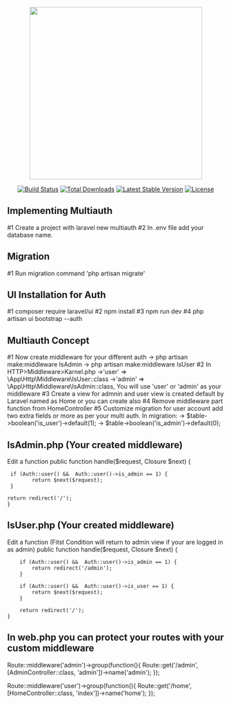 <p align="center"><a href="https://laravel.com" target="_blank"><img src="https://raw.githubusercontent.com/laravel/art/master/logo-lockup/5%20SVG/2%20CMYK/1%20Full%20Color/laravel-logolockup-cmyk-red.svg" width="400"></a></p>

<p align="center">
<a href="https://travis-ci.org/laravel/framework"><img src="https://travis-ci.org/laravel/framework.svg" alt="Build Status"></a>
<a href="https://packagist.org/packages/laravel/framework"><img src="https://img.shields.io/packagist/dt/laravel/framework" alt="Total Downloads"></a>
<a href="https://packagist.org/packages/laravel/framework"><img src="https://img.shields.io/packagist/v/laravel/framework" alt="Latest Stable Version"></a>
<a href="https://packagist.org/packages/laravel/framework"><img src="https://img.shields.io/packagist/l/laravel/framework" alt="License"></a>
</p>

## Implementing Multiauth
#1 Create a project with laravel new multiauth
#2 In .env file add your database name.


## Migration
#1 Run migration command 'php artisan migrate'

## UI Installation for Auth
#1 composer require laravel/ui
#2 npm install
#3 npm run dev
#4 php artisan ui bootstrap --auth


## Multiauth Concept

#1 Now create middleware for your different auth
-> php artisan make:middleware IsAdmin
-> php artisan make:middleware IsUser
#2 In HTTP>Middleware>Karnel.php
->'user' => \App\Http\Middleware\IsUser::class
->'admin' => \App\Http\Middleware\IsAdmin::class,
You will use 'user' or 'admin' as your middleware
#3 Create a view for admnin and user view is created default by Laravel named as Home or you can create also
#4 Remove middleware part function from HomeController
#5 Customize migration for user account add two extra fields or more as per your multi auth. In migration:
-> $table->boolean('is_user')->default(1);
-> $table->boolean('is_admin')->default(0);



## IsAdmin.php (Your created middleware)
Edit a function
   public function handle($request, Closure $next)
    {
        
     if (Auth::user() &&  Auth::user()->is_admin == 1) {
            return $next($request);
     }

    return redirect('/');
    }
    
    
## IsUser.php (Your created middleware)
Edit a function (Fitst Condition will return to admin view if your are logged in as admin)
    public function handle($request, Closure $next)
    {

        if (Auth::user() &&  Auth::user()->is_admin == 1) {
            return redirect('/admin');
        }

        if (Auth::user() &&  Auth::user()->is_user == 1) {
            return $next($request);
        }

        return redirect('/');
    }



## In web.php you can protect your routes with your custom middleware
Route::middleware('admin')->group(function(){
    Route::get('/admin', [AdminController::class, 'admin'])->name('admin');
});

Route::middleware('user')->group(function(){
    Route::get('/home', [HomeController::class, 'index'])->name('home');
});





